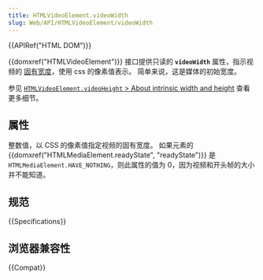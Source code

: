 ```yaml
---
title: HTMLVideoElement.videoWidth
slug: Web/API/HTMLVideoElement/videoWidth
---
```


{{APIRef("HTML DOM")}}

{{domxref("HTMLVideoElement")}} 接口提供只读的 **`videoWidth`** 属性，指示视频的 [固有宽度](/zh-CN/docs/Web/API/HTMLVideoElement/videoHeight#about_intrinsic_width_and_height)，使用 css 的像素值表示。
简单来说，这是媒体的初始宽度。

参见 [`HTMLVideoElement.videoHeight` > About intrinsic width and height](/zh-CN/docs/Web/API/HTMLVideoElement/videoHeight#about_intrinsic_width_and_height) 查看更多细节。

## 属性

整数值，以 CSS 的像素值指定视频的固有宽度。
如果元素的 {{domxref("HTMLMediaElement.readyState", "readyState")}} 是`HTMLMediaElement.HAVE_NOTHING`，则此属性的值为 0，因为视频和开头帧的大小并不能知道。

## 规范

{{Specifications}}

## 浏览器兼容性

{{Compat}}

